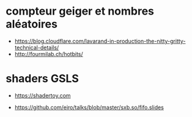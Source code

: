 
# compteur geiger et nombres aléatoires

* https://blog.cloudflare.com/lavarand-in-production-the-nitty-gritty-technical-details/
* http://fourmilab.ch/hotbits/

# shaders GSLS

* https://shadertoy.com

* https://github.com/eiro/talks/blob/master/sxb.so/fifo.slides
